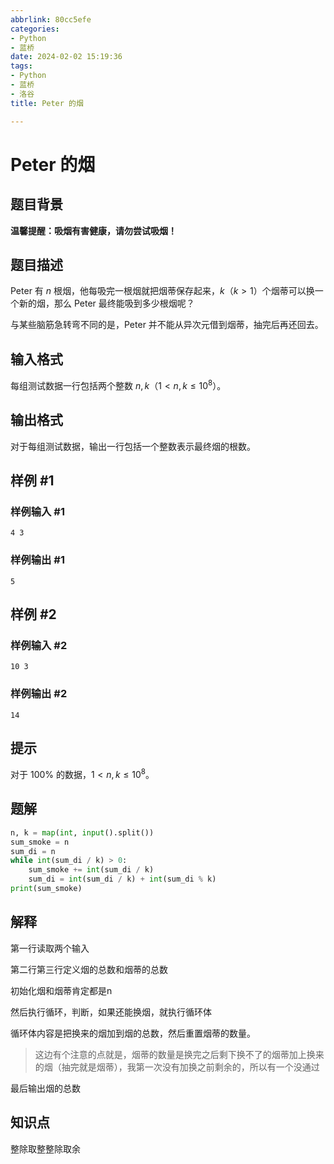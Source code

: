 ```yaml
---
abbrlink: 80cc5efe
categories:
- Python
- 蓝桥
date: 2024-02-02 15:19:36
tags:
- Python
- 蓝桥
- 洛谷
title: Peter 的烟

---
```


# Peter 的烟

## 题目背景

**温馨提醒：吸烟有害健康，请勿尝试吸烟！**

## 题目描述

Peter 有 $n$ 根烟，他每吸完一根烟就把烟蒂保存起来，$k$（$k>1$）个烟蒂可以换一个新的烟，那么 Peter 最终能吸到多少根烟呢？

与某些脑筋急转弯不同的是，Peter 并不能从异次元借到烟蒂，抽完后再还回去。

## 输入格式

每组测试数据一行包括两个整数 $n, k$（$1 < n, k \le 10^8$）。

## 输出格式

对于每组测试数据，输出一行包括一个整数表示最终烟的根数。

## 样例 #1

### 样例输入 #1

```
4 3
```

### 样例输出 #1

```
5
```

## 样例 #2

### 样例输入 #2

```
10 3
```

### 样例输出 #2

```
14
```

## 提示

对于 $100\%$ 的数据，$1<n, k \le 10^8$。

## 题解

```python
n, k = map(int, input().split())
sum_smoke = n
sum_di = n
while int(sum_di / k) > 0:
    sum_smoke += int(sum_di / k)
    sum_di = int(sum_di / k) + int(sum_di % k)
print(sum_smoke)
```

## 解释

第一行读取两个输入

第二行第三行定义烟的总数和烟蒂的总数

初始化烟和烟蒂肯定都是n

然后执行循环，判断，如果还能换烟，就执行循环体

循环体内容是把换来的烟加到烟的总数，然后重置烟蒂的数量。

> 这边有个注意的点就是，烟蒂的数量是换完之后剩下换不了的烟蒂加上换来的烟（抽完就是烟蒂），我第一次没有加换之前剩余的，所以有一个没通过

最后输出烟的总数

## 知识点

整除取整整除取余

